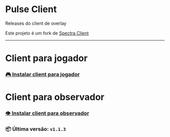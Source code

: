 # Pulse Client  
Releases do client de overlay

Este projeto é um fork de [Spectra Client](https://github.com/ValoSpectra/Spectra-Client)

---

# Client para jogador
### [🎮 Instalar client para jogador](https://github.com/onoxbr/HUBClient/releases/latest/download/Pulse-Client-Player-Setup.exe)


# Client para observador
### [👁 Instalar client para observador](https://github.com/onoxbr/HUBClient/releases/latest/download/Pulse-Client-Setup.exe)


### 📦 Última versão: `v1.1.3`
